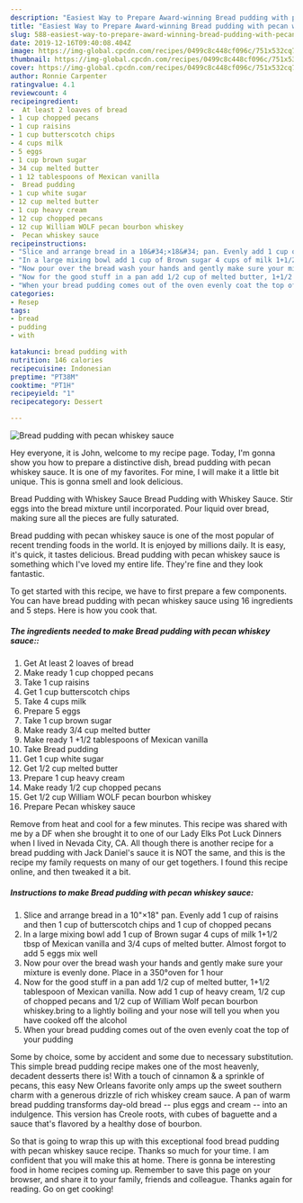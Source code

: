 ```yaml
---
description: "Easiest Way to Prepare Award-winning Bread pudding with pecan whiskey sauce"
title: "Easiest Way to Prepare Award-winning Bread pudding with pecan whiskey sauce"
slug: 588-easiest-way-to-prepare-award-winning-bread-pudding-with-pecan-whiskey-sauce
date: 2019-12-16T09:40:08.404Z
image: https://img-global.cpcdn.com/recipes/0499c8c448cf096c/751x532cq70/bread-pudding-with-pecan-whiskey-sauce-recipe-main-photo.jpg
thumbnail: https://img-global.cpcdn.com/recipes/0499c8c448cf096c/751x532cq70/bread-pudding-with-pecan-whiskey-sauce-recipe-main-photo.jpg
cover: https://img-global.cpcdn.com/recipes/0499c8c448cf096c/751x532cq70/bread-pudding-with-pecan-whiskey-sauce-recipe-main-photo.jpg
author: Ronnie Carpenter
ratingvalue: 4.1
reviewcount: 4
recipeingredient:
-  At least 2 loaves of bread
- 1 cup chopped pecans
- 1 cup raisins
- 1 cup butterscotch chips
- 4 cups milk
- 5 eggs
- 1 cup brown sugar
- 34 cup melted butter
- 1 12 tablespoons of Mexican vanilla
-  Bread pudding
- 1 cup white sugar
- 12 cup melted butter
- 1 cup heavy cream
- 12 cup chopped pecans
- 12 cup William WOLF pecan bourbon whiskey
-  Pecan whiskey sauce
recipeinstructions:
- "Slice and arrange bread in a 10&#34;×18&#34; pan. Evenly add 1 cup of raisins and then 1 cup of butterscotch chips and 1 cup of chopped pecans"
- "In a large mixing bowl add 1 cup of Brown sugar 4 cups of milk 1+1/2 tbsp of Mexican vanilla and 3/4 cups of melted butter. Almost forgot to add 5 eggs mix well"
- "Now pour over the bread wash your hands and gently make sure your mixture is evenly done. Place in a 350°oven for 1 hour"
- "Now for the good stuff in a pan add 1/2 cup of melted butter, 1+1/2 tablespoon of Mexican vanilla. Now add 1 cup of heavy cream, 1/2 cup of chopped pecans and 1/2 cup of William Wolf pecan bourbon whiskey.bring to a lightly boiling and your nose will tell you when you have cooked off the alcohol"
- "When your bread pudding comes out of the oven evenly coat the top of your pudding"
categories:
- Resep
tags:
- bread
- pudding
- with

katakunci: bread pudding with
nutrition: 146 calories
recipecuisine: Indonesian
preptime: "PT38M"
cooktime: "PT1H"
recipeyield: "1"
recipecategory: Dessert

---
```



![Bread pudding with pecan whiskey sauce](https://img-global.cpcdn.com/recipes/0499c8c448cf096c/751x532cq70/bread-pudding-with-pecan-whiskey-sauce-recipe-main-photo.jpg)

Hey everyone, it is John, welcome to my recipe page. Today, I'm gonna show you how to prepare a distinctive dish, bread pudding with pecan whiskey sauce. It is one of my favorites. For mine, I will make it a little bit unique. This is gonna smell and look delicious.

Bread Pudding with Whiskey Sauce Bread Pudding with Whiskey Sauce. Stir eggs into the bread mixture until incorporated. Pour liquid over bread, making sure all the pieces are fully saturated.

Bread pudding with pecan whiskey sauce is one of the most popular of recent trending foods in the world. It is enjoyed by millions daily. It is easy, it's quick, it tastes delicious. Bread pudding with pecan whiskey sauce is something which I've loved my entire life. They're fine and they look fantastic.


To get started with this recipe, we have to first prepare a few components. You can have bread pudding with pecan whiskey sauce using 16 ingredients and 5 steps. Here is how you cook that.

##### The ingredients needed to make Bread pudding with pecan whiskey sauce::

1. Get  At least 2 loaves of bread
1. Make ready 1 cup chopped pecans
1. Take 1 cup raisins
1. Get 1 cup butterscotch chips
1. Take 4 cups milk
1. Prepare 5 eggs
1. Take 1 cup brown sugar
1. Make ready 3/4 cup melted butter
1. Make ready 1 +1/2 tablespoons of Mexican vanilla
1. Take  Bread pudding
1. Get 1 cup white sugar
1. Get 1/2 cup melted butter
1. Prepare 1 cup heavy cream
1. Make ready 1/2 cup chopped pecans
1. Get 1/2 cup William WOLF pecan bourbon whiskey
1. Prepare  Pecan whiskey sauce


Remove from heat and cool for a few minutes. This recipe was shared with me by a DF when she brought it to one of our Lady Elks Pot Luck Dinners when I lived in Nevada City, CA. All though there is another recipe for a bread pudding with Jack Daniel&#39;s sauce it is NOT the same, and this is the recipe my family requests on many of our get togethers. I found this recipe online, and then tweaked it a bit. 

##### Instructions to make Bread pudding with pecan whiskey sauce:

1. Slice and arrange bread in a 10&#34;×18&#34; pan. Evenly add 1 cup of raisins and then 1 cup of butterscotch chips and 1 cup of chopped pecans
1. In a large mixing bowl add 1 cup of Brown sugar 4 cups of milk 1+1/2 tbsp of Mexican vanilla and 3/4 cups of melted butter. Almost forgot to add 5 eggs mix well
1. Now pour over the bread wash your hands and gently make sure your mixture is evenly done. Place in a 350°oven for 1 hour
1. Now for the good stuff in a pan add 1/2 cup of melted butter, 1+1/2 tablespoon of Mexican vanilla. Now add 1 cup of heavy cream, 1/2 cup of chopped pecans and 1/2 cup of William Wolf pecan bourbon whiskey.bring to a lightly boiling and your nose will tell you when you have cooked off the alcohol
1. When your bread pudding comes out of the oven evenly coat the top of your pudding


Some by choice, some by accident and some due to necessary substitution. This simple bread pudding recipe makes one of the most heavenly, decadent desserts there is! With a touch of cinnamon &amp; a sprinkle of pecans, this easy New Orleans favorite only amps up the sweet southern charm with a generous drizzle of rich whiskey cream sauce. A pan of warm bread pudding transforms day-old bread -- plus eggs and cream -- into an indulgence. This version has Creole roots, with cubes of baguette and a sauce that&#39;s flavored by a healthy dose of bourbon. 

So that is going to wrap this up with this exceptional food bread pudding with pecan whiskey sauce recipe. Thanks so much for your time. I am confident that you will make this at home. There is gonna be interesting food in home recipes coming up. Remember to save this page on your browser, and share it to your family, friends and colleague. Thanks again for reading. Go on get cooking!
